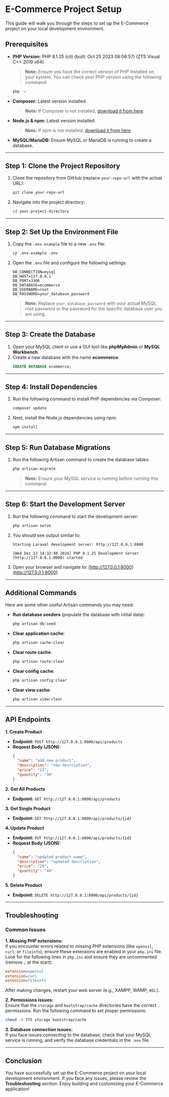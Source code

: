 # E-Commerce Project Setup

This guide will walk you through the steps to set up the E-Commerce project on your local development environment.

## Prerequisites

- **PHP Version:** PHP 8.1.25 (cli) (built: Oct 25 2023 08:06:57) (ZTS Visual C++ 2019 x64)  
  > **Note:** Ensure you have the correct version of PHP installed on your system. You can check your PHP version using the following command:
  ```bash
  php -v
  ```

- **Composer:** Latest version installed.  
  > **Note:** If Composer is not installed, [download it from here](https://getcomposer.org/).

- **Node.js & npm:** Latest version installed.  
  > **Note:** If npm is not installed, [download it from here](https://nodejs.org/).

- **MySQL/MariaDB:** Ensure MySQL or MariaDB is running to create a database.

---

## Step 1: Clone the Project Repository

1. Clone the repository from GitHub (replace `your-repo-url` with the actual URL):
   ```bash
   git clone your-repo-url
   ```
2. Navigate into the project directory:
   ```bash
   cd your-project-directory
   ```

---

## Step 2: Set Up the Environment File

1. Copy the `.env.example` file to a new `.env` file:
   ```bash
   cp .env.example .env
   ```
2. Open the `.env` file and configure the following settings:
   ```env
   DB_CONNECTION=mysql
   DB_HOST=127.0.0.1
   DB_PORT=3306
   DB_DATABASE=ecommerce
   DB_USERNAME=root
   DB_PASSWORD=your_database_password
   ```
   > **Note:** Replace `your_database_password` with your actual MySQL root password or the password for the specific database user you are using.

---

## Step 3: Create the Database

1. Open your MySQL client or use a GUI tool like **phpMyAdmin** or **MySQL Workbench**.
2. Create a new database with the name **ecommerce**:
   ```sql
   CREATE DATABASE ecommerce;
   ```

---

## Step 4: Install Dependencies

1. Run the following command to install PHP dependencies via Composer:
   ```bash
   composer update
   ```
2. Next, install the Node.js dependencies using npm:
   ```bash
   npm install
   ```

---

## Step 5: Run Database Migrations

1. Run the following Artisan command to create the database tables:
   ```bash
   php artisan migrate
   ```
   > **Note:** Ensure your MySQL service is running before running this command.

---

## Step 6: Start the Development Server

1. Run the following command to start the development server:
   ```bash
   php artisan serve
   ```
2. You should see output similar to:
   ```
   Starting Laravel development server: http://127.0.0.1:8000
   
   [Wed Dec 13 14:32:40 2024] PHP 8.1.25 Development Server (http://127.0.0.1:8000) started
   ```
3. Open your browser and navigate to: [http://127.0.0.1:8000](http://127.0.0.1:8000)

---

## Additional Commands

Here are some other useful Artisan commands you may need:

- **Run database seeders** (populate the database with initial data):
  ```bash
  php artisan db:seed
  ```

- **Clear application cache**:
  ```bash
  php artisan cache:clear
  ```

- **Clear route cache**:
  ```bash
  php artisan route:clear
  ```

- **Clear config cache**:
  ```bash
  php artisan config:clear
  ```

- **Clear view cache**:
  ```bash
  php artisan view:clear
  ```

---

## API Endpoints

**1. Create Product**

- **Endpoint:** `POST http://127.0.0.1:8000/api/products`
- **Request Body (JSON):**
  ```json
  {
    "name": "add new product",
    "description": "new description",
    "price": "22",
    "quantity": "30"
  }
  ```

**2. Get All Products**

- **Endpoint:** `GET http://127.0.0.1:8000/api/products`

**3. Get Single Product**

- **Endpoint:** `GET http://127.0.0.1:8000/api/products/{id}`

**4. Update Product**

- **Endpoint:** `PUT http://127.0.0.1:8000/api/products/{id}`
- **Request Body (JSON):**
  ```json
  {
    "name": "updated product name",
    "description": "updated description",
    "price": "25",
    "quantity": "40"
  }
  ```

**5. Delete Product**

- **Endpoint:** `DELETE http://127.0.0.1:8000/api/products/{id}`

---

## Troubleshooting

### Common Issues

**1. Missing PHP extensions:**  
If you encounter errors related to missing PHP extensions (like `openssl`, `curl`, or `fileinfo`), ensure these extensions are enabled in your `php.ini` file. Look for the following lines in `php.ini` and ensure they are uncommented (remove `;` at the start):
```ini
extension=openssl
extension=curl
extension=fileinfo
```
After making changes, restart your web server (e.g., XAMPP, WAMP, etc.).

**2. Permissions issues:**  
Ensure that the `storage` and `bootstrap/cache` directories have the correct permissions. Run the following command to set proper permissions:
```bash
chmod -R 775 storage bootstrap/cache
```

**3. Database connection issues:**  
If you face issues connecting to the database, check that your MySQL service is running, and verify the database credentials in the `.env` file.

---

## Conclusion

You have successfully set up the E-Commerce project on your local development environment. If you face any issues, please review the **Troubleshooting** section. Enjoy building and customizing your E-Commerce application!

